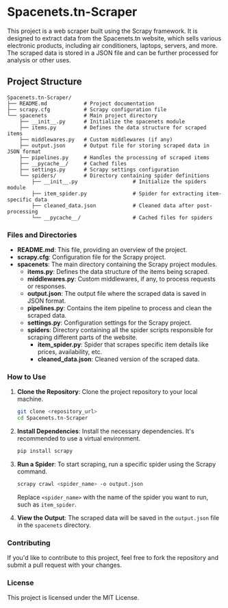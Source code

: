 # Spacenets.tn-Scraper

This project is a web scraper built using the Scrapy framework. It is designed to extract data from the Spacenets.tn website, which sells various electronic products, including air conditioners, laptops, servers, and more. The scraped data is stored in a JSON file and can be further processed for analysis or other uses.

## Project Structure

    Spacenets.tn-Scraper/
    ├── README.md            # Project documentation
    ├── scrapy.cfg           # Scrapy configuration file
    └── spacenets            # Main project directory
        ├── __init__.py      # Initialize the spacenets module
        ├── items.py         # Defines the data structure for scraped items
        ├── middlewares.py   # Custom middlewares (if any)
        ├── output.json      # Output file for storing scraped data in JSON format
        ├── pipelines.py     # Handles the processing of scraped items
        ├── __pycache__/     # Cached files
        ├── settings.py      # Scrapy settings configuration
        └── spiders/         # Directory containing spider definitions
            ├── __init__.py                  # Initialize the spiders module
            ├── item_spider.py               # Spider for extracting item-specific data
            ├── cleaned_data.json            # Cleaned data after post-processing
            └── __pycache__/                 # Cached files for spiders


### Files and Directories

- **README.md**: This file, providing an overview of the project.
- **scrapy.cfg**: Configuration file for the Scrapy project.
- **spacenets**: The main directory containing the Scrapy project modules.
  - **items.py**: Defines the data structure of the items being scraped.
  - **middlewares.py**: Custom middlewares, if any, to process requests or responses.
  - **output.json**: The output file where the scraped data is saved in JSON format.
  - **pipelines.py**: Contains the item pipeline to process and clean the scraped data.
  - **settings.py**: Configuration settings for the Scrapy project.
  - **spiders**: Directory containing all the spider scripts responsible for scraping different parts of the website.
    - **item_spider.py**: Spider that scrapes specific item details like prices, availability, etc.
    - **cleaned_data.json**: Cleaned version of the scraped data.

### How to Use

1. **Clone the Repository**: Clone the project repository to your local machine.

    ```bash
    git clone <repository_url>
    cd Spacenets.tn-Scraper
    ```

2. **Install Dependencies**: Install the necessary dependencies. It's recommended to use a virtual environment.

    ```bash
    pip install scrapy
    ```

3. **Run a Spider**: To start scraping, run a specific spider using the Scrapy command.

    ```bash
    scrapy crawl <spider_name> -o output.json
    ```

    Replace `<spider_name>` with the name of the spider you want to run, such as `item_spider`.

4. **View the Output**: The scraped data will be saved in the `output.json` file in the `spacenets` directory.

### Contributing

If you'd like to contribute to this project, feel free to fork the repository and submit a pull request with your changes.

### License

This project is licensed under the MIT License.
